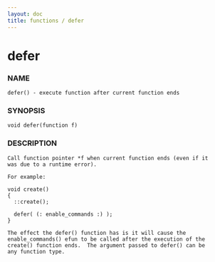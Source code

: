 ```yaml
---
layout: doc
title: functions / defer
---
```

# defer

### NAME

    defer() - execute function after current function ends

### SYNOPSIS

    void defer(function f)

### DESCRIPTION

    Call function pointer *f when current function ends (even if it 
    was due to a runtime error).
     
    For example: 
    
    void create()
    {
      ::create();
      
      defer( (: enable_commands :) );
    }
    
    The effect the defer() function has is it will cause the 
    enable_commands() efun to be called after the execution of the
    create() function ends.  The argument passed to defer() can be
    any function type.

